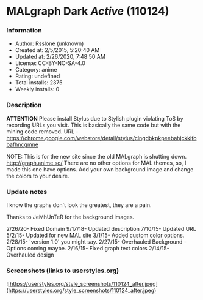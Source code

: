 # MALgraph Dark *Active* (110124)

### Information
- Author: Rsslone (unknown)
- Created at: 2/5/2015, 5:20:40 AM
- Updated at: 2/26/2020, 7:48:50 AM
- License:  CC-BY-NC-SA-4.0
- Category: anime
- Rating: undefined
- Total installs: 2375
- Weekly installs: 0


### Description
**ATTENTION** Please install Stylus due to Stylish plugin violating ToS by recording URLs you visit. This is basically the same code but with the mining code removed. URL - https://chrome.google.com/webstore/detail/stylus/clngdbkpkpeebahjckkjfobafhncgmne

NOTE: This is for the new site since the old MALgraph is shutting down. http://graph.anime.sc/
There are no other options for MAL themes, so, I made this one have options. Add your own background image and change the colors to your desire.

### Update notes
I know the graphs don't look the greatest, they are a pain.

Thanks to JeMhUnTeR for the background images.

2/26/20- Fixed Domain
9/17/18- Updated description 
7/10/15- Updated URL
5/2/15- Updated for new MAL site
3/1/15- Added custom color options.
2/28/15- 'version 1.0' you might say.
2/27/15- Overhauled Background - Options coming maybe.
2/16/15- Fixed graph text colors
2/14/15- Overhauled design

### Screenshots (links to userstyles.org)
![https://userstyles.org/style_screenshots/110124_after.jpeg](https://userstyles.org/style_screenshots/110124_after.jpeg)


